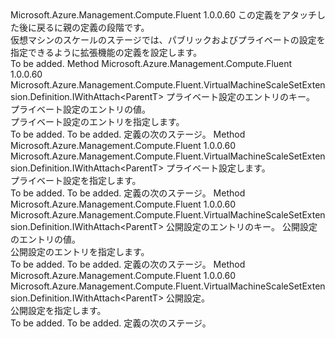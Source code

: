 <Type Name="IWithSettings&lt;ParentT&gt;" FullName="Microsoft.Azure.Management.Compute.Fluent.VirtualMachineScaleSetExtension.Definition.IWithSettings&lt;ParentT&gt;">
  <TypeSignature Language="C#" Value="public interface IWithSettings&lt;ParentT&gt;" />
  <TypeSignature Language="ILAsm" Value=".class public interface auto ansi abstract IWithSettings`1&lt;ParentT&gt;" />
  <TypeSignature Language="DocId" Value="T:Microsoft.Azure.Management.Compute.Fluent.VirtualMachineScaleSetExtension.Definition.IWithSettings`1" />
  <TypeSignature Language="VB.NET" Value="Public Interface IWithSettings(Of ParentT)" />
  <TypeSignature Language="F#" Value="type IWithSettings&lt;'ParentT&gt; = interface" />
  <AssemblyInfo>
    <AssemblyName>Microsoft.Azure.Management.Compute.Fluent</AssemblyName>
    <AssemblyVersion>1.0.0.60</AssemblyVersion>
  </AssemblyInfo>
  <TypeParameters>
    <TypeParameter Name="ParentT" />
  </TypeParameters>
  <Interfaces />
  <Docs>
    <typeparam name="ParentT">この定義をアタッチした後に戻るに親の定義の段階です。</typeparam>
    <summary>
            仮想マシンのスケールのステージでは、パブリックおよびプライベートの設定を指定できるように拡張機能の定義を設定します。
            </summary>
    <remarks>To be added.</remarks>
  </Docs>
  <Members>
    <Member MemberName="WithProtectedSetting">
      <MemberSignature Language="C#" Value="public Microsoft.Azure.Management.Compute.Fluent.VirtualMachineScaleSetExtension.Definition.IWithAttach&lt;ParentT&gt; WithProtectedSetting (string key, object value);" />
      <MemberSignature Language="ILAsm" Value=".method public hidebysig newslot virtual instance class Microsoft.Azure.Management.Compute.Fluent.VirtualMachineScaleSetExtension.Definition.IWithAttach`1&lt;!ParentT&gt; WithProtectedSetting(string key, object value) cil managed" />
      <MemberSignature Language="DocId" Value="M:Microsoft.Azure.Management.Compute.Fluent.VirtualMachineScaleSetExtension.Definition.IWithSettings`1.WithProtectedSetting(System.String,System.Object)" />
      <MemberSignature Language="VB.NET" Value="Public Function WithProtectedSetting (key As String, value As Object) As IWithAttach(Of ParentT)" />
      <MemberSignature Language="F#" Value="abstract member WithProtectedSetting : string * obj -&gt; Microsoft.Azure.Management.Compute.Fluent.VirtualMachineScaleSetExtension.Definition.IWithAttach&lt;'ParentT&gt;" Usage="iWithSettings.WithProtectedSetting (key, value)" />
      <MemberType>Method</MemberType>
      <AssemblyInfo>
        <AssemblyName>Microsoft.Azure.Management.Compute.Fluent</AssemblyName>
        <AssemblyVersion>1.0.0.60</AssemblyVersion>
      </AssemblyInfo>
      <ReturnValue>
        <ReturnType>Microsoft.Azure.Management.Compute.Fluent.VirtualMachineScaleSetExtension.Definition.IWithAttach&lt;ParentT&gt;</ReturnType>
      </ReturnValue>
      <Parameters>
        <Parameter Name="key" Type="System.String" />
        <Parameter Name="value" Type="System.Object" />
      </Parameters>
      <Docs>
        <param name="key">プライベート設定のエントリのキー。</param>
        <param name="value">プライベート設定のエントリの値。</param>
        <summary>
            プライベート設定のエントリを指定します。
            </summary>
        <returns>To be added.</returns>
        <remarks>To be added.</remarks>
        <return>定義の次のステージ。</return>
      </Docs>
    </Member>
    <Member MemberName="WithProtectedSettings">
      <MemberSignature Language="C#" Value="public Microsoft.Azure.Management.Compute.Fluent.VirtualMachineScaleSetExtension.Definition.IWithAttach&lt;ParentT&gt; WithProtectedSettings (System.Collections.Generic.IDictionary&lt;string,object&gt; settings);" />
      <MemberSignature Language="ILAsm" Value=".method public hidebysig newslot virtual instance class Microsoft.Azure.Management.Compute.Fluent.VirtualMachineScaleSetExtension.Definition.IWithAttach`1&lt;!ParentT&gt; WithProtectedSettings(class System.Collections.Generic.IDictionary`2&lt;string, object&gt; settings) cil managed" />
      <MemberSignature Language="DocId" Value="M:Microsoft.Azure.Management.Compute.Fluent.VirtualMachineScaleSetExtension.Definition.IWithSettings`1.WithProtectedSettings(System.Collections.Generic.IDictionary{System.String,System.Object})" />
      <MemberSignature Language="VB.NET" Value="Public Function WithProtectedSettings (settings As IDictionary(Of String, Object)) As IWithAttach(Of ParentT)" />
      <MemberSignature Language="F#" Value="abstract member WithProtectedSettings : System.Collections.Generic.IDictionary&lt;string, obj&gt; -&gt; Microsoft.Azure.Management.Compute.Fluent.VirtualMachineScaleSetExtension.Definition.IWithAttach&lt;'ParentT&gt;" Usage="iWithSettings.WithProtectedSettings settings" />
      <MemberType>Method</MemberType>
      <AssemblyInfo>
        <AssemblyName>Microsoft.Azure.Management.Compute.Fluent</AssemblyName>
        <AssemblyVersion>1.0.0.60</AssemblyVersion>
      </AssemblyInfo>
      <ReturnValue>
        <ReturnType>Microsoft.Azure.Management.Compute.Fluent.VirtualMachineScaleSetExtension.Definition.IWithAttach&lt;ParentT&gt;</ReturnType>
      </ReturnValue>
      <Parameters>
        <Parameter Name="settings" Type="System.Collections.Generic.IDictionary&lt;System.String,System.Object&gt;" />
      </Parameters>
      <Docs>
        <param name="settings">プライベート設定します。</param>
        <summary>
            プライベート設定を指定します。
            </summary>
        <returns>To be added.</returns>
        <remarks>To be added.</remarks>
        <return>定義の次のステージ。</return>
      </Docs>
    </Member>
    <Member MemberName="WithPublicSetting">
      <MemberSignature Language="C#" Value="public Microsoft.Azure.Management.Compute.Fluent.VirtualMachineScaleSetExtension.Definition.IWithAttach&lt;ParentT&gt; WithPublicSetting (string key, object value);" />
      <MemberSignature Language="ILAsm" Value=".method public hidebysig newslot virtual instance class Microsoft.Azure.Management.Compute.Fluent.VirtualMachineScaleSetExtension.Definition.IWithAttach`1&lt;!ParentT&gt; WithPublicSetting(string key, object value) cil managed" />
      <MemberSignature Language="DocId" Value="M:Microsoft.Azure.Management.Compute.Fluent.VirtualMachineScaleSetExtension.Definition.IWithSettings`1.WithPublicSetting(System.String,System.Object)" />
      <MemberSignature Language="VB.NET" Value="Public Function WithPublicSetting (key As String, value As Object) As IWithAttach(Of ParentT)" />
      <MemberSignature Language="F#" Value="abstract member WithPublicSetting : string * obj -&gt; Microsoft.Azure.Management.Compute.Fluent.VirtualMachineScaleSetExtension.Definition.IWithAttach&lt;'ParentT&gt;" Usage="iWithSettings.WithPublicSetting (key, value)" />
      <MemberType>Method</MemberType>
      <AssemblyInfo>
        <AssemblyName>Microsoft.Azure.Management.Compute.Fluent</AssemblyName>
        <AssemblyVersion>1.0.0.60</AssemblyVersion>
      </AssemblyInfo>
      <ReturnValue>
        <ReturnType>Microsoft.Azure.Management.Compute.Fluent.VirtualMachineScaleSetExtension.Definition.IWithAttach&lt;ParentT&gt;</ReturnType>
      </ReturnValue>
      <Parameters>
        <Parameter Name="key" Type="System.String" />
        <Parameter Name="value" Type="System.Object" />
      </Parameters>
      <Docs>
        <param name="key">公開設定のエントリのキー。</param>
        <param name="value">公開設定のエントリの値。</param>
        <summary>
            公開設定のエントリを指定します。
            </summary>
        <returns>To be added.</returns>
        <remarks>To be added.</remarks>
        <return>定義の次のステージ。</return>
      </Docs>
    </Member>
    <Member MemberName="WithPublicSettings">
      <MemberSignature Language="C#" Value="public Microsoft.Azure.Management.Compute.Fluent.VirtualMachineScaleSetExtension.Definition.IWithAttach&lt;ParentT&gt; WithPublicSettings (System.Collections.Generic.IDictionary&lt;string,object&gt; settings);" />
      <MemberSignature Language="ILAsm" Value=".method public hidebysig newslot virtual instance class Microsoft.Azure.Management.Compute.Fluent.VirtualMachineScaleSetExtension.Definition.IWithAttach`1&lt;!ParentT&gt; WithPublicSettings(class System.Collections.Generic.IDictionary`2&lt;string, object&gt; settings) cil managed" />
      <MemberSignature Language="DocId" Value="M:Microsoft.Azure.Management.Compute.Fluent.VirtualMachineScaleSetExtension.Definition.IWithSettings`1.WithPublicSettings(System.Collections.Generic.IDictionary{System.String,System.Object})" />
      <MemberSignature Language="VB.NET" Value="Public Function WithPublicSettings (settings As IDictionary(Of String, Object)) As IWithAttach(Of ParentT)" />
      <MemberSignature Language="F#" Value="abstract member WithPublicSettings : System.Collections.Generic.IDictionary&lt;string, obj&gt; -&gt; Microsoft.Azure.Management.Compute.Fluent.VirtualMachineScaleSetExtension.Definition.IWithAttach&lt;'ParentT&gt;" Usage="iWithSettings.WithPublicSettings settings" />
      <MemberType>Method</MemberType>
      <AssemblyInfo>
        <AssemblyName>Microsoft.Azure.Management.Compute.Fluent</AssemblyName>
        <AssemblyVersion>1.0.0.60</AssemblyVersion>
      </AssemblyInfo>
      <ReturnValue>
        <ReturnType>Microsoft.Azure.Management.Compute.Fluent.VirtualMachineScaleSetExtension.Definition.IWithAttach&lt;ParentT&gt;</ReturnType>
      </ReturnValue>
      <Parameters>
        <Parameter Name="settings" Type="System.Collections.Generic.IDictionary&lt;System.String,System.Object&gt;" />
      </Parameters>
      <Docs>
        <param name="settings">公開設定。</param>
        <summary>
            公開設定を指定します。
            </summary>
        <returns>To be added.</returns>
        <remarks>To be added.</remarks>
        <return>定義の次のステージ。</return>
      </Docs>
    </Member>
  </Members>
</Type>